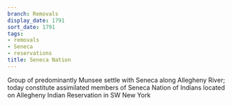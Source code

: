 ```yaml
---
branch: Removals
display_date: 1791
sort_date: 1791
tags:
- removals
- Seneca
- reservations
title: Seneca Nation
---
```


Group of predominantly Munsee settle with Seneca along Allegheny River; today constitute assimilated members of Seneca Nation of Indians located on Allegheny Indian Reservation in SW New York